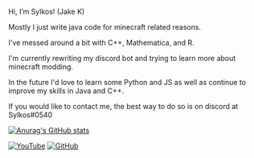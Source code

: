 Hi, I’m Sylkos! (Jake K)

Mostly I just write java code for minecraft related reasons.

I've messed around a bit with C++, Mathematica, and R.

I'm currently rewriting my discord bot and trying to learn more about minecraft modding.

In the future I'd love to learn some Python and JS as well as continue to improve my skills in Java and C++.

If you would like to contact me, the best way to do so is on discord at Sylkos#0540

[![Anurag's GitHub stats](https://github-readme-stats.vercel.app/api?username=Sylk0s&count_private=true&show_icons=true&theme=radical)](https://github.com/anuraghazra/github-readme-stats)

[![YouTube](https://img.shields.io/youtube/channel/subscribers/UCeeEphYNfG0NutXAoakI3kg?color=c4302b&label=Sylkos&logo=youtube&logoColor=c4302b&style=for-the-badge)](https://www.youtube.com/Sylkos)
[![GitHub](https://img.shields.io/github/followers/Sylk0s?color=192841&label=Sylk0s&logo=github&logoColor=192841&style=for-the-badge)](https://github.com/Sylk0s)
